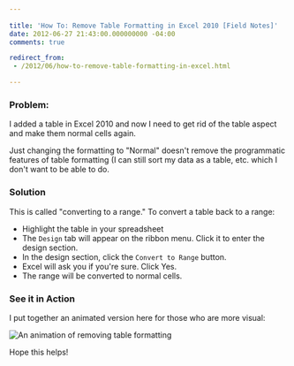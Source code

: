 ```yaml
---
 
title: 'How To: Remove Table Formatting in Excel 2010 [Field Notes]'
date: 2012-06-27 21:43:00.000000000 -04:00
comments: true

redirect_from: 
 - /2012/06/how-to-remove-table-formatting-in-excel.html

---
```

### Problem:
I added a table in Excel 2010 and now I need to get rid of the table aspect and make them normal cells again.

Just changing the formatting to "Normal" doesn't remove the programmatic features of table formatting (I can still sort my data as a table, etc. which I don't want to be able to do.

### Solution
This is called "converting to a range." To convert a table back to a range:

* Highlight the table in your spreadsheet
* The `Design` tab will appear on the ribbon menu. Click it to enter the design section.
* In the design section, click the `Convert to Range` button.
* Excel will ask you if you're sure. Click Yes.
* The range will be converted to normal cells.

### See it in Action

I put together an animated version here for those who are more visual: 

![An animation of removing table formatting]({{site.post-images}}/Excel_RemoveTableFormatting.gif)


Hope this helps!
